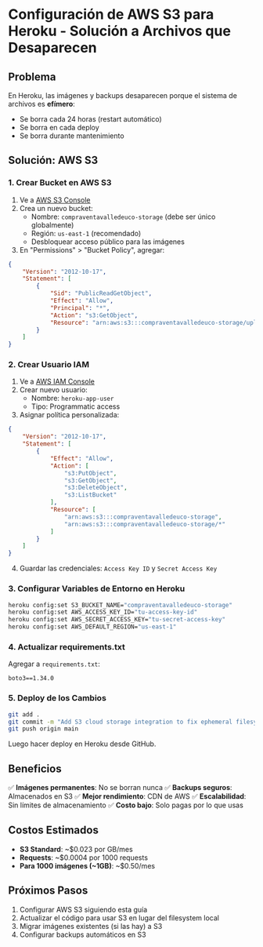 # Configuración de AWS S3 para Heroku - Solución a Archivos que Desaparecen

## Problema
En Heroku, las imágenes y backups desaparecen porque el sistema de archivos es **efímero**:
- Se borra cada 24 horas (restart automático)
- Se borra en cada deploy
- Se borra durante mantenimiento

## Solución: AWS S3

### 1. Crear Bucket en AWS S3

1. Ve a [AWS S3 Console](https://s3.console.aws.amazon.com/)
2. Crea un nuevo bucket:
   - Nombre: `compraventavalledeuco-storage` (debe ser único globalmente)
   - Región: `us-east-1` (recomendado)
   - Desbloquear acceso público para las imágenes
3. En "Permissions" > "Bucket Policy", agregar:

```json
{
    "Version": "2012-10-17",
    "Statement": [
        {
            "Sid": "PublicReadGetObject",
            "Effect": "Allow",
            "Principal": "*",
            "Action": "s3:GetObject",
            "Resource": "arn:aws:s3:::compraventavalledeuco-storage/uploads/*"
        }
    ]
}
```

### 2. Crear Usuario IAM

1. Ve a [AWS IAM Console](https://console.aws.amazon.com/iam/)
2. Crear nuevo usuario:
   - Nombre: `heroku-app-user`
   - Tipo: Programmatic access
3. Asignar política personalizada:

```json
{
    "Version": "2012-10-17",
    "Statement": [
        {
            "Effect": "Allow",
            "Action": [
                "s3:PutObject",
                "s3:GetObject",
                "s3:DeleteObject",
                "s3:ListBucket"
            ],
            "Resource": [
                "arn:aws:s3:::compraventavalledeuco-storage",
                "arn:aws:s3:::compraventavalledeuco-storage/*"
            ]
        }
    ]
}
```

4. Guardar las credenciales: `Access Key ID` y `Secret Access Key`

### 3. Configurar Variables de Entorno en Heroku

```bash
heroku config:set S3_BUCKET_NAME="compraventavalledeuco-storage"
heroku config:set AWS_ACCESS_KEY_ID="tu-access-key-id"
heroku config:set AWS_SECRET_ACCESS_KEY="tu-secret-access-key"
heroku config:set AWS_DEFAULT_REGION="us-east-1"
```

### 4. Actualizar requirements.txt

Agregar a `requirements.txt`:
```
boto3==1.34.0
```

### 5. Deploy de los Cambios

```bash
git add .
git commit -m "Add S3 cloud storage integration to fix ephemeral filesystem issue"
git push origin main
```

Luego hacer deploy en Heroku desde GitHub.

## Beneficios

✅ **Imágenes permanentes**: No se borran nunca
✅ **Backups seguros**: Almacenados en S3
✅ **Mejor rendimiento**: CDN de AWS
✅ **Escalabilidad**: Sin límites de almacenamiento
✅ **Costo bajo**: Solo pagas por lo que usas

## Costos Estimados

- **S3 Standard**: ~$0.023 por GB/mes
- **Requests**: ~$0.0004 por 1000 requests
- **Para 1000 imágenes (~1GB)**: ~$0.50/mes

## Próximos Pasos

1. Configurar AWS S3 siguiendo esta guía
2. Actualizar el código para usar S3 en lugar del filesystem local
3. Migrar imágenes existentes (si las hay) a S3
4. Configurar backups automáticos en S3
